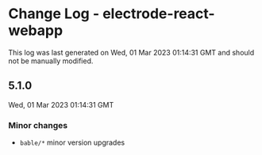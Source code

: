 # Change Log - electrode-react-webapp

This log was last generated on Wed, 01 Mar 2023 01:14:31 GMT and should not be manually modified.

## 5.1.0
Wed, 01 Mar 2023 01:14:31 GMT

### Minor changes

- `bable/*` minor version upgrades

